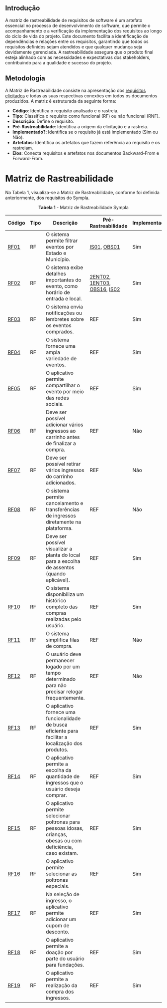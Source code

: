 ## Introdução

A matriz de rastreabilidade de requisitos de software é um artefato essencial no processo de desenvolvimento de software, que permite o acompanhamento e a verificação da implementação dos requisitos ao longo do ciclo de vida do projeto. Este documento facilita a identificação de dependências e relações entre os requisitos, garantindo que todos os requisitos definidos sejam atendidos e que qualquer mudança seja devidamente gerenciada. A rastreabilidade assegura que o produto final esteja alinhado com as necessidades e expectativas dos stakeholders, contribuindo para a qualidade e sucesso do projeto.


## Metodologia

A Matriz de Rastreabilidade consiste na apresentação dos [requisitos elicitados](../elicitacao/requisitos/requisitos_elicitados.md) e todas as suas respectivas conexões em todos os documentos produzidos. A matriz é estruturada da seguinte forma:

- **Código**: Identifica o requisito analisado e o rastreia.
- **Tipo**: Classifica o requisito como funcional (RF) ou não funcional (RNF).
- **Descrição**: Define o requisito.
- **Pré-Rastreabilidade**: Identifica a origem da elicitação e a rastreia.
- **Implementado?**: Identifica se o requisito já está implementado (Sim ou Não).
- **Artefatos**: Identifica os artefatos que fazem referência ao requisito e os rastreiam.
- **Elos**: Conecta requisitos e artefatos nos documentos Backward-From e Forward-From.


# **Matriz de Rastreabilidade**

Na Tabela 1, visualiza-se a Matriz de Rastreabilidade, conforme foi definida anteriormente, dos requisitos do Sympla.


<p style="text-align: center"><b><a id="tab_1" style="visibility: hidden;"></a>Tabela 1</b> - Matriz de Rastreabilidade Sympla</p>


| Código | Tipo | Descrição | Pré-Rastreabilidade | Implementado | Artefatos | Elos |
|--------|------|-----------|---------------------|--------------|-----------|------|
| <a href="../../elicitacao/requisitos/requisitos_elicitados/#anchor_GERAL">RF01<a/> | RF | O sistema permite filtrar eventos por Estado e Município. | <a href="../../elicitacao/tecnicas/introspeccao/#anchor_ISF">IS01</a>, <a href="../../elicitacao/tecnicas/observacao/#anchor_OBS">OBS01</a> | Sim | sd | sd |
| <a href="../../elicitacao/requisitos/requisitos_elicitados/#anchor_GERAL">RF02<a/> | RF | O sistema exibe detalhes importantes do evento, como horário de entrada e local. | <a href="../../elicitacao/tecnicas/entrevista2/#anchor_2ENT">2ENT02</a>, <a href="../../elicitacao/tecnicas/entrevista/#anchor_1ENT">1ENT03</a>, <a href="../../elicitacao/tecnicas/observacao/#anchor_OBS">OBS16</a>, <a href="../../elicitacao/tecnicas/introspeccao/#anchor_ISF">IS02</a> | Sim | sd | sd |
| <a href="../../elicitacao/requisitos/requisitos_elicitados/#anchor_GERAL">RF03<a/> | RF | O sistema envia notificações ou lembretes sobre os eventos comprados. | REF | Sim | ART | ELO |
| <a href="../../elicitacao/requisitos/requisitos_elicitados/#anchor_GERAL">RF04<a/> | RF | O sistema fornece uma ampla variedade de eventos. | REF | Sim | ART | ELO |
| <a href="../../elicitacao/requisitos/requisitos_elicitados/#anchor_GERAL">RF05<a/> | RF | O aplicativo permite compartilhar o evento por meio das redes sociais. | REF | Sim | ART | ELO |
| <a href="../../elicitacao/requisitos/requisitos_elicitados/#anchor_GERAL">RF06<a/> | RF | Deve ser possível adicionar vários ingressos ao carrinho antes de finalizar a compra. | REF | Não | ART | ELO |
| <a href="../../elicitacao/requisitos/requisitos_elicitados/#anchor_GERAL">RF07<a/> | RF | Deve ser possível retirar vários ingressos do carrinho adicionados.	 | REF | Não | ART | ELO |
| <a href="../../elicitacao/requisitos/requisitos_elicitados/#anchor_GERAL">RF08<a/> | RF | O sistema permite cancelamento e transferências de ingressos diretamente na plataforma.	 | REF | Não | ART | ELO |
| <a href="../../elicitacao/requisitos/requisitos_elicitados/#anchor_GERAL">RF09<a/> | RF | Deve ser possível visualizar a planta do local para a escolha de assentos (quando aplicável). | REF | Sim | ART | ELO |
| <a href="../../elicitacao/requisitos/requisitos_elicitados/#anchor_GERAL">RF10<a/> | RF | O sistema disponibiliza um histórico completo das compras realizadas pelo usuário. | REF | Sim | ART | ELO |
| <a href="../../elicitacao/requisitos/requisitos_elicitados/#anchor_GERAL">RF11<a/> | RF | O sistema simplifica filas de compra. | REF | Não | ART | ELO |
| <a href="../../elicitacao/requisitos/requisitos_elicitados/#anchor_GERAL">RF12<a/> | RF | O usuário deve permanecer logado por um tempo determinado para não precisar relogar frequentemente. | REF | Não | ART | ELO |
| <a href="../../elicitacao/requisitos/requisitos_elicitados/#anchor_GERAL">RF13<a/> | RF | O aplicativo fornece uma funcionalidade de busca eficiente para facilitar a localização dos produtos. | REF | Sim | ART | ELO |
| <a href="../../elicitacao/requisitos/requisitos_elicitados/#anchor_GERAL">RF14<a/> | RF | O aplicativo permite a escolha da quantidade de ingressos que o usuário deseja comprar. | REF | Sim | ART | ELO |
| <a href="../../elicitacao/requisitos/requisitos_elicitados/#anchor_GERAL">RF15<a/> | RF | O aplicativo permite selecionar poltronas para pessoas idosas, crianças, obesas ou com deficiência, caso existam. | REF | Sim | ART | ELO |
| <a href="../../elicitacao/requisitos/requisitos_elicitados/#anchor_GERAL">RF16<a/> | RF | O aplicativo permite selecionar as poltronas especiais. | REF | Sim | ART | ELO |
| <a href="../../elicitacao/requisitos/requisitos_elicitados/#anchor_GERAL">RF17<a/> | RF | Na seleção de ingresso, o aplicativo permite adicionar um cupom de desconto. | REF | Sim | ART | ELO |
| <a href="../../elicitacao/requisitos/requisitos_elicitados/#anchor_GERAL">RF18<a/> | RF | O aplicativo permite a doação por parte do usuário para fundações. | REF | Sim | ART | ELO |
| <a href="../../elicitacao/requisitos/requisitos_elicitados/#anchor_GERAL">RF19<a/> | RF | O aplicativo permite a realização da compra dos ingressos.	 | REF | Sim | ART | ELO |


